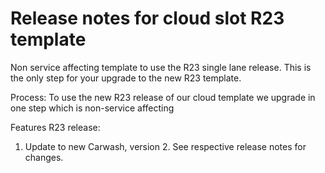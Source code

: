 # Release notes for cloud slot R23 template

Non service affecting template to use the R23 single lane release. This is the only step for your upgrade to the new R23 template.

Process:
To use the new R23 release of our cloud template we upgrade in one step which is non-service affecting

Features R23 release:

1) Update to new Carwash, version 2. See respective release notes for changes.
